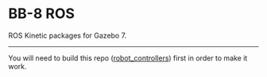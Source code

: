 # BB-8 ROS

ROS Kinetic packages for Gazebo 7.

----

You will need to build this repo ([robot_controllers](https://github.com/fetchrobotics/robot_controllers)) first in order to make it work.
